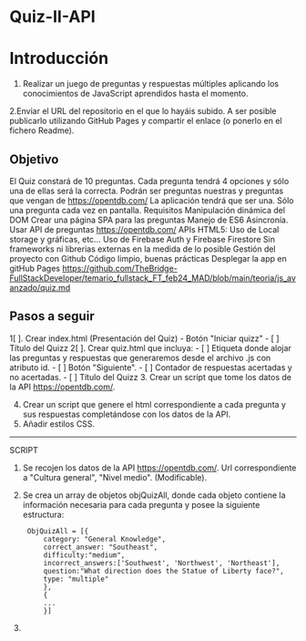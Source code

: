 # Quiz-II-API

# Introducción #

1. Realizar un juego de preguntas y respuestas múltiples aplicando los conocimientos de JavaScript aprendidos hasta el momento. 

2.Enviar el URL del repositorio en el que lo hayáis subido. A ser posible publicarlo utilizando GitHub Pages y compartir el enlace (o ponerlo en el fichero Readme).

## Objetivo ##
El Quiz constará de 10 preguntas. 
Cada pregunta tendrá 4 opciones y sólo una de ellas será la correcta.
Podrán ser preguntas nuestras y preguntas que vengan de https://opentdb.com/
La aplicación tendrá que ser una. Sólo una pregunta cada vez en pantalla.
Requisitos
Manipulación dinámica del DOM
Crear una página SPA para las preguntas
Manejo de ES6
Asincronía. Usar API de preguntas https://opentdb.com/
APIs HTML5: Uso de Local storage y gráficas, etc...
Uso de Firebase Auth y Firebase Firestore
Sin frameworks ni librerias externas en la medida de lo posible
Gestión del proyecto con  Github 
Código limpio, buenas prácticas
Desplegar la app en gitHub Pages
https://github.com/TheBridge-FullStackDeveloper/temario_fullstack_FT_feb24_MAD/blob/main/teoria/js_avanzado/quiz.md

## Pasos a seguir ##
1[ ]. Crear index.html (Presentación del Quiz)
    - Botón "Iniciar quizz"
    - [ ] Título del Quizz
2[ ]. Crear quiz.html que incluya:
    - [ ] Etiqueta donde alojar las preguntas y respuestas que generaremos desde el archivo .js con atributo id.
    - [ ] Botón "Siguiente".
    - [ ] Contador de respuestas acertadas y no acertadas.
    - [ ] Título del Quizz
3. Crear un script que tome los datos de la API https://opentdb.com/.


4. Crear un script que genere el html correspondiente a cada pregunta y sus respuestas completándose con los datos de la API.
5. Añadir estilos CSS.


-------

SCRIPT

1. Se recojen los datos de la API https://opentdb.com/. Url correspondiente a "Cultura general", "Nivel medio". (Modificable).

2. Se crea un array de objetos objQuizAll, donde cada objeto contiene la información necesaria para cada pregunta y posee la siguiente estructura: 

        ObjQuizAll = [{   
            category: "General Knowledge",
            correct_answer: "Southeast",    
            difficulty:"medium",
            incorrect_answers:['Southwest', 'Northwest', 'Northeast'],
            question:"What direction does the Statue of Liberty face?",
            type: "multiple"
            }, 
            {
            ...
            }]
    
3. 